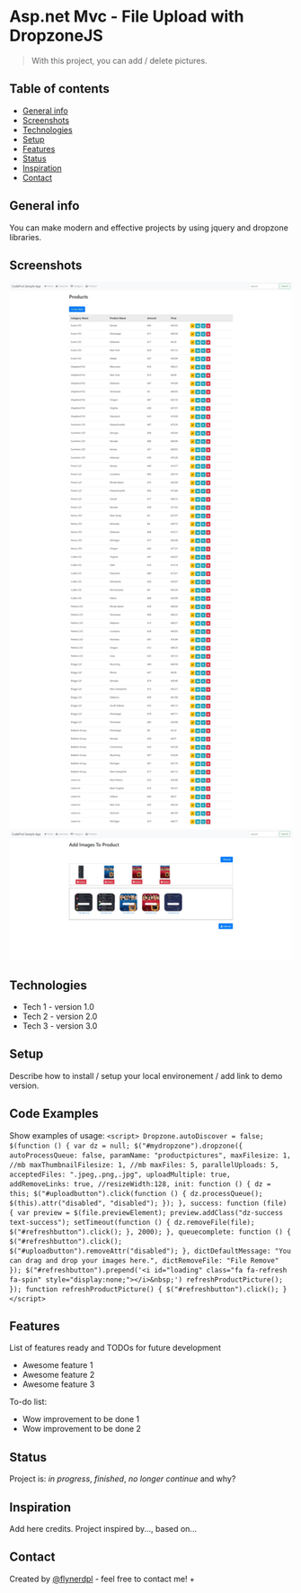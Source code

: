 # Asp.net Mvc - File Upload with DropzoneJS
> With this project, you can add / delete pictures.

## Table of contents
* [General info](#general-info)
* [Screenshots](#screenshots)
* [Technologies](#technologies)
* [Setup](#setup)
* [Features](#features)
* [Status](#status)
* [Inspiration](#inspiration)
* [Contact](#contact)

## General info
You can make modern and effective projects by using jquery and dropzone libraries.

## Screenshots
![Example screenshot](./product_list.jpg)
![Example screenshot](./product_AddImage.jpg)

## Technologies
* Tech 1 - version 1.0
* Tech 2 - version 2.0
* Tech 3 - version 3.0

## Setup
Describe how to install / setup your local environement / add link to demo version.

## Code Examples
Show examples of usage:
`<script>
        Dropzone.autoDiscover = false;
        $(function () {
            var dz = null;
            $("#mydropzone").dropzone({
                autoProcessQueue: false,
                paramName: "productpictures",
                maxFilesize: 1, //mb
                maxThumbnailFilesize: 1, //mb
                maxFiles: 5,
                parallelUploads: 5,
                acceptedFiles: ".jpeg,.png,.jpg",
                uploadMultiple: true,
                addRemoveLinks: true,
                //resizeWidth:128,
                init: function () {
                    dz = this;
                    $("#uploadbutton").click(function () {
                        dz.processQueue();
                        $(this).attr("disabled", "disabled");
                    });
                },
                success: function (file) {
                    var preview = $(file.previewElement);
                    preview.addClass("dz-success text-success");
                    setTimeout(function () {
                        dz.removeFile(file);
                        $("#refreshbutton").click();
                    }, 2000);
                },
                queuecomplete: function () {
                    $("#refreshbutton").click();
                    $("#uploadbutton").removeAttr("disabled");
                },
                dictDefaultMessage: "You can drag and drop your images here.",
                dictRemoveFile: "File Remove"
            });
            $("#refreshbutton").prepend('<i id="loading" class="fa fa-refresh fa-spin" style="display:none;"></i>&nbsp;')
            refreshProductPicture();
        });
        function refreshProductPicture() {
            $("#refreshbutton").click();
        }
    </script>`

## Features
List of features ready and TODOs for future development
* Awesome feature 1
* Awesome feature 2
* Awesome feature 3

To-do list:
* Wow improvement to be done 1
* Wow improvement to be done 2

## Status
Project is: _in progress_, _finished_, _no longer continue_ and why?

## Inspiration
Add here credits. Project inspired by..., based on...

## Contact
Created by [@flynerdpl](https://www.flynerd.pl/) - feel free to contact me! +  

